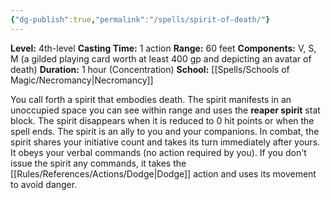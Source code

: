 ```yaml
---
{"dg-publish":true,"permalink":"/spells/spirit-of-death/"}
---
```


**Level:** 4th-level
**Casting Time:** 1 action
**Range:** 60 feet
**Components:** V, S, M (a gilded playing card worth at least 400 gp and depicting an avatar of death)
**Duration:** 1 hour (Concentration)
**School:** [[Spells/Schools of Magic/Necromancy\|Necromancy]]

You call forth a spirit that embodies death. The spirit manifests in an unoccupied space you can see within range and uses the **reaper spirit** stat block. The spirit disappears when it is reduced to 0 hit points or when the spell ends.
The spirit is an ally to you and your companions. In combat, the spirit shares your initiative count and takes its turn immediately after yours. It obeys your verbal commands (no action required by you). If you don't issue the spirit any commands, it takes the [[Rules/References/Actions/Dodge\|Dodge]] action and uses its movement to avoid danger.